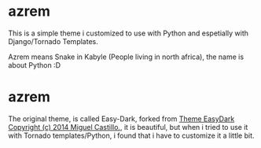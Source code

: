 azrem
=====

This is a simple theme i customized to use with Python and espetially with Django/Tornado Templates.

Azrem means Snake in Kabyle (People living in north africa), the name is about Python :D

azrem
=====
The original theme, is called Easy-Dark, forked from [Theme EasyDark Copyright (c) 2014 Miguel Castillo.][1], it is beautiful, but when i tried to use it with Tornado templates/Python, i found that i have to customize it a little bit.

[1]:https://github.com/Brackets-Themes/EasyDark
